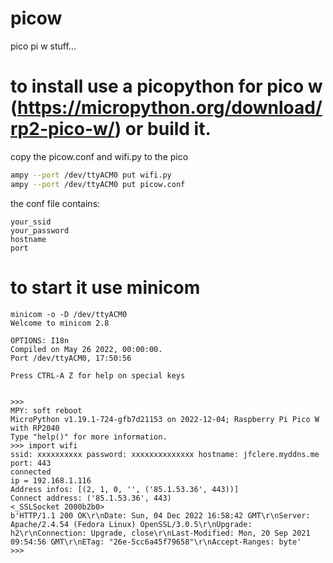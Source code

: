 # picow
pico pi w stuff...

# to install use a picopython for pico w (https://micropython.org/download/rp2-pico-w/) or build it.
copy the picow.conf and wifi.py to the pico
```bash
ampy --port /dev/ttyACM0 put wifi.py
ampy --port /dev/ttyACM0 put picow.conf
```
the conf file contains:
```
your_ssid
your_password
hostname
port
```
# to start it use minicom
```
minicom -o -D /dev/ttyACM0
Welcome to minicom 2.8

OPTIONS: I18n 
Compiled on May 26 2022, 00:00:00.
Port /dev/ttyACM0, 17:50:56

Press CTRL-A Z for help on special keys


>>> 
MPY: soft reboot
MicroPython v1.19.1-724-gfb7d21153 on 2022-12-04; Raspberry Pi Pico W with RP2040
Type "help()" for more information.
>>> import wifi
ssid: xxxxxxxxxx password: xxxxxxxxxxxxxx hostname: jfclere.myddns.me port: 443
connected
ip = 192.168.1.116
Address infos: [(2, 1, 0, '', ('85.1.53.36', 443))]
Connect address: ('85.1.53.36', 443)
<_SSLSocket 2000b2b0>
b'HTTP/1.1 200 OK\r\nDate: Sun, 04 Dec 2022 16:58:42 GMT\r\nServer: Apache/2.4.54 (Fedora Linux) OpenSSL/3.0.5\r\nUpgrade: h2\r\nConnection: Upgrade, close\r\nLast-Modified: Mon, 20 Sep 2021 09:54:56 GMT\r\nETag: "26e-5cc6a45f79658"\r\nAccept-Ranges: byte'
>>> 
```

